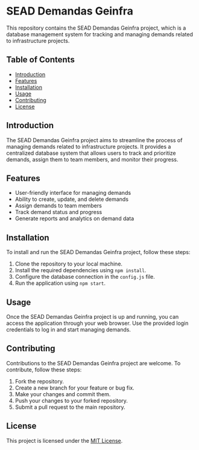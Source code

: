 # SEAD Demandas Geinfra

This repository contains the SEAD Demandas Geinfra project, which is a database management system for tracking and managing demands related to infrastructure projects.

## Table of Contents
- [Introduction](#introduction)
- [Features](#features)
- [Installation](#installation)
- [Usage](#usage)
- [Contributing](#contributing)
- [License](#license)

## Introduction
The SEAD Demandas Geinfra project aims to streamline the process of managing demands related to infrastructure projects. It provides a centralized database system that allows users to track and prioritize demands, assign them to team members, and monitor their progress.

## Features
- User-friendly interface for managing demands
- Ability to create, update, and delete demands
- Assign demands to team members
- Track demand status and progress
- Generate reports and analytics on demand data

## Installation
To install and run the SEAD Demandas Geinfra project, follow these steps:
1. Clone the repository to your local machine.
2. Install the required dependencies using `npm install`.
3. Configure the database connection in the `config.js` file.
4. Run the application using `npm start`.

## Usage
Once the SEAD Demandas Geinfra project is up and running, you can access the application through your web browser. Use the provided login credentials to log in and start managing demands.

## Contributing
Contributions to the SEAD Demandas Geinfra project are welcome. To contribute, follow these steps:
1. Fork the repository.
2. Create a new branch for your feature or bug fix.
3. Make your changes and commit them.
4. Push your changes to your forked repository.
5. Submit a pull request to the main repository.

## License
This project is licensed under the [MIT License](LICENSE).

